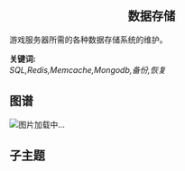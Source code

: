 <h2 align="center">数据存储</h2>
<p>
游戏服务器所需的各种数据存储系统的维护。
</p>

**关键词:**<br/> 
*SQL,Redis,Memcache,Mongodb,备份,恢复*

## 图谱
![图片加载中...](https://github.com/gonglei007/GameDevMind/blob/main/exports/5.1.2.数据存储.png?raw=true)

## 子主题
